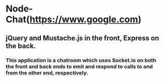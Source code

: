 # Node-Chat(https://www.google.com)

## jQuery and Mustache.js in the front, Express on the back.

### This application is a chatroom which uses Socket.io on both the front and back ends to emit and respond to calls to and from the other end, respectively.
